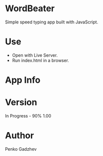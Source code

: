 # WordBeater
Simple speed typing app built with JavaScript.

# Use
- Open with Live Server.
- Run index.html in a browser.
# App Info

# Version
In Progress - 90%
1.00
# Author
Penko Gadzhev
